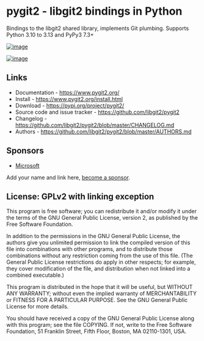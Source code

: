 # pygit2 - libgit2 bindings in Python

Bindings to the libgit2 shared library, implements Git plumbing.
Supports Python 3.10 to 3.13 and PyPy3 7.3+

[![image](https://github.com/libgit2/pygit2/actions/workflows/tests.yml/badge.svg)](https://github.com/libgit2/pygit2/actions/workflows/tests.yml)

[![image](https://ci.appveyor.com/api/projects/status/edmwc0dctk5nacx0/branch/master?svg=true)](https://ci.appveyor.com/project/jdavid/pygit2/branch/master)

## Links

-   Documentation - <https://www.pygit2.org/>
-   Install - <https://www.pygit2.org/install.html>
-   Download - <https://pypi.org/project/pygit2/>
-   Source code and issue tracker - <https://github.com/libgit2/pygit2>
-   Changelog - <https://github.com/libgit2/pygit2/blob/master/CHANGELOG.md>
-   Authors - <https://github.com/libgit2/pygit2/blob/master/AUTHORS.md>

## Sponsors

- [Microsoft](https://github.com/microsoft)

Add your name and link here, [become a
sponsor](https://github.com/sponsors/jdavid).

## License: GPLv2 with linking exception

This program is free software; you can redistribute it and/or modify it
under the terms of the GNU General Public License, version 2, as
published by the Free Software Foundation.

In addition to the permissions in the GNU General Public License, the
authors give you unlimited permission to link the compiled version of
this file into combinations with other programs, and to distribute those
combinations without any restriction coming from the use of this file.
(The General Public License restrictions do apply in other respects; for
example, they cover modification of the file, and distribution when not
linked into a combined executable.)

This program is distributed in the hope that it will be useful, but
WITHOUT ANY WARRANTY; without even the implied warranty of
MERCHANTABILITY or FITNESS FOR A PARTICULAR PURPOSE. See the GNU General
Public License for more details.

You should have received a copy of the GNU General Public License along
with this program; see the file COPYING. If not, write to the Free
Software Foundation, 51 Franklin Street, Fifth Floor, Boston, MA
02110-1301, USA.
